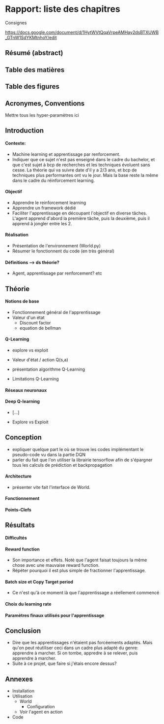 # Rapport: liste des chapitres	

Consignes

https://docs.google.com/document/d/1HytWVtQqaVrpeAMHay2dsBTXUWB_GTnW1SdYKMtnhoY/edit

## Résumé (abstract)



## Table des matières

## Table des figures

## Acronymes, Conventions

Mettre tous les hyper-paramètres ici

## Introduction

#### Contexte: 

- Machine learning et apprentissage par renforcement.
- Indiquer que ce sujet n'est pas enseigné dans le cadre du bachelor, et que c'est sujet à bcp de recherches et les techniques évoluent sans cesse.  La théorie qui va suivre date d'il y a 2/3 ans, et bcp de techniques plus performantes ont vu le jour. Mais la base reste la même dans le cadre du réinforcement learning. 

#### Objectif

- Apprendre le reinforcement learning
- Apprendre un framework dédié 
- Faciliter l'apprentissage en découpant l'objectif en diverse tâches. L'agent apprend d'abord la première tâche, puis la deuxième, puis il apprend à jongler entre les 2. 

#### Réalisation

- Présentation de l'environnement (World.py)
- Résumer le fonctionnent du code (en très général)

#### Définitions --> ds théorie? 

- Agent, apprentissage par renforcement? etc



## Théorie

#### Notions de base 

- Fonctionnement général de l'apprentissage
- Valeur d'un état
  - Discount factor
  - equation de bellman

#### Q-Learning

- explore vs exploit


- Valeur d'état / action Q(s,a)
- présentation algorithme Q-Learning
- Limitations Q-Learning

#### Réseaux neuronaux

#### Deep Q-learning

- [...]


- Explore vs Exploit


## Conception

- expliquer quelque part le où se trouve les codes implémentant le pseudo-code vu dans la partie DQN
- parler du fait que l'on utiliser la librairie tensorflow afin de s'épargner tous les calculs de prédiction et backpropagation

#### Architecture

- présenter vite fait l'interface de World. 

#### Fonctionnement

#### Points-Clefs



## Résultats

#### Difficultés

#### Reward function

- Son importance et effets. Noté que l'agent faisat toujours la même chose avec une mauvaise reward function. 
- Répéter pourquoi il est plus simple de fractionner l'apprentissage. 

#### Batch size et Copy Target period

- Ce n'est qu'à ce moment là que l'apprentissage a réellement commencé

#### Choix du learning rate

#### Paramètres finaux utilisés pour l'apprentissage

## Conclusion

- Dire que les apprentissages n'étaient pas forcéements adaptés. Mais qu'on peut réutiliser ceci dans un cadre plus adapté du genre: apprendre à marcher. Si on tombe, appredre à se relever, puis apprendre à marcher. 
- Suite à ce projet, que faire si j'étais encore dessus?

## Annexes

- Installation
- Utilisation
  - World
    - Configuration
  - Voir l'agent en action
- Code